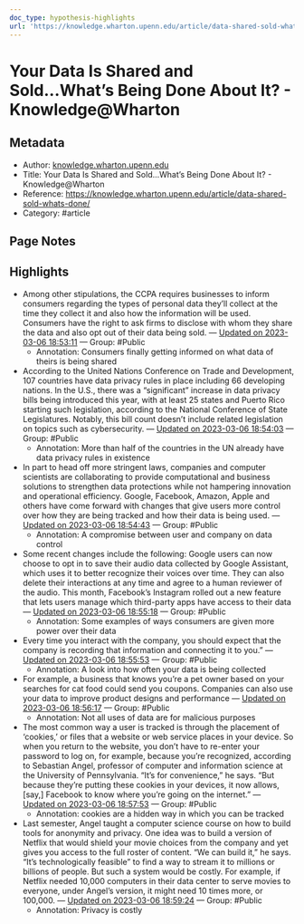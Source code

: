 ```yaml
---
doc_type: hypothesis-highlights
url: 'https://knowledge.wharton.upenn.edu/article/data-shared-sold-whats-done/'
---
```


# Your Data Is Shared and Sold...What’s Being Done About It? - Knowledge@Wharton

## Metadata
- Author: [knowledge.wharton.upenn.edu]()
- Title: Your Data Is Shared and Sold...What’s Being Done About It? - Knowledge@Wharton
- Reference: https://knowledge.wharton.upenn.edu/article/data-shared-sold-whats-done/
- Category: #article

## Page Notes
## Highlights
- Among other stipulations, the CCPA requires businesses to inform consumers regarding the types of personal data they’ll collect at the time they collect it and also how the information will be used. Consumers have the right to ask firms to disclose with whom they share the data and also opt out of their data being sold. — [Updated on 2023-03-06 18:53:11](https://hyp.is/Da2cyLx6Ee24H4cgRhh7vQ/knowledge.wharton.upenn.edu/article/data-shared-sold-whats-done/) — Group: #Public
    - Annotation: Consumers finally getting informed on what data of theirs is being shared
- According to the United Nations Conference on Trade and Development, 107 countries have data privacy rules in place including 66 developing nations. In the U.S., there was a “significant” increase in data privacy bills being introduced this year, with at least 25 states and Puerto Rico starting such legislation, according to the National Conference of State Legislatures. Notably, this bill count doesn’t include related legislation on topics such as cybersecurity. — [Updated on 2023-03-06 18:54:03](https://hyp.is/LEFn8Lx6Ee2tTHdz-IMyTA/knowledge.wharton.upenn.edu/article/data-shared-sold-whats-done/) — Group: #Public
    - Annotation: More than half of the countries in the UN already have data privacy rules in existence
- In part to head off more stringent laws, companies and computer scientists are collaborating to provide computational and business solutions to strengthen data protections while not hampering innovation and operational efficiency. Google, Facebook, Amazon, Apple and others have come forward with changes that give users more control over how they are being tracked and how their data is being used. — [Updated on 2023-03-06 18:54:43](https://hyp.is/RCBsDrx6Ee2_FCNJgdvXvQ/knowledge.wharton.upenn.edu/article/data-shared-sold-whats-done/) — Group: #Public
    - Annotation: A compromise between user and company on data control
- Some recent changes include the following: Google users can now choose to opt in to save their audio data collected by Google Assistant, which uses it to better recognize their voices over time. They can also delete their interactions at any time and agree to a human reviewer of the audio. This month, Facebook’s Instagram rolled out a new feature that lets users manage which third-party apps have access to their data — [Updated on 2023-03-06 18:55:18](https://hyp.is/WTy8ALx6Ee2qIEvzUxZY4Q/knowledge.wharton.upenn.edu/article/data-shared-sold-whats-done/) — Group: #Public
    - Annotation: Some examples of ways consumers are given more power over their data
- Every time you interact with the company, you should expect that the company is recording that information and connecting it to you.” — [Updated on 2023-03-06 18:55:53](https://hyp.is/bgmL1rx6Ee2XoRfFC6sAww/knowledge.wharton.upenn.edu/article/data-shared-sold-whats-done/) — Group: #Public
    - Annotation: A look into how often your data is being collected
- For example, a business that knows you’re a pet owner based on your searches for cat food could send you coupons. Companies can also use your data to improve product designs and performance — [Updated on 2023-03-06 18:56:17](https://hyp.is/fISedrx6Ee24XRst_U4svA/knowledge.wharton.upenn.edu/article/data-shared-sold-whats-done/) — Group: #Public
    - Annotation: Not all uses of data are for malicious purposes
- The most common way a user is tracked is through the placement of ‘cookies,’ or files that a website or web service places in your device. So when you return to the website, you don’t have to re-enter your password to log on, for example, because you’re recognized, according to Sebastian Angel, professor of computer and information science at the University of Pennsylvania. “It’s for convenience,” he says. “But because they’re putting these cookies in your devices, it now allows, [say,] Facebook to know where you’re going on the internet.” — [Updated on 2023-03-06 18:57:53](https://hyp.is/tVevcrx6Ee2DOz-hEa_hDg/knowledge.wharton.upenn.edu/article/data-shared-sold-whats-done/) — Group: #Public
    - Annotation: cookies are a hidden way in which you can be tracked
- Last semester, Angel taught a computer science course on how to build tools for anonymity and privacy. One idea was to build a version of Netflix that would shield your movie choices from the company and yet gives you access to the full roster of content. “We can build it,” he says. “It’s technologically feasible” to find a way to stream it to millions or billions of people. But such a system would be costly. For example, if Netflix needed 10,000 computers in their data center to serve movies to everyone, under Angel’s version, it might need 10 times more, or 100,000. — [Updated on 2023-03-06 18:59:24](https://hyp.is/68jNerx6Ee2gGV_gl6lyXw/knowledge.wharton.upenn.edu/article/data-shared-sold-whats-done/) — Group: #Public
    - Annotation: Privacy is costly


